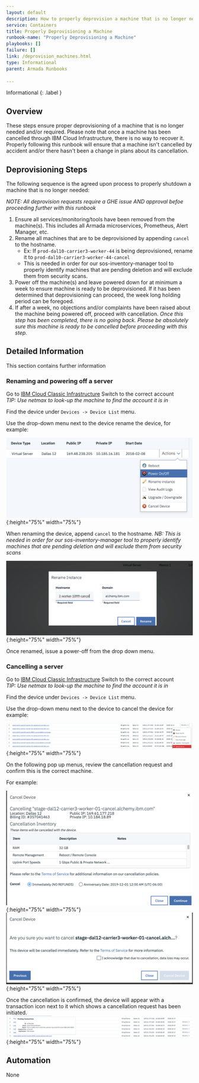 ```yaml
---
layout: default
description: How to properly deprovision a machine that is no longer needed
service: Containers
title: Properly Deprovisioning a Machine
runbook-name: "Properly Deprovisioning a Machine"
playbooks: []
failure: []
link: /deprovision_machines.html
type: Informational
parent: Armada Runbooks

---
```


Informational
{: .label }


## Overview

These steps ensure proper deprovisioning of a machine that is no longer needed and/or required.  Please note that once a machine has been cancelled through IBM Cloud Infrastructure, there is no way to recover it. Properly following this runbook will ensure that a machine isn't cancelled by accident and/or there hasn't been a change in plans about its cancellation.


## Deprovisioning Steps 

The following sequence is the agreed upon process to properly shutdown a machine that is no longer needed:  

*NOTE: All deprovision requests require a GHE issue AND approval befoe proceeding further with this runbook*

1. Ensure all services/monitoring/tools have been removed from the machine(s).  This includes all Armada microservices, Prometheus, Alert Manager, etc.
2. Rename all machines that are to be deprovisioned by appending `cancel` to the hostname.
   - Ex: If `prod-dal10-carrier3-worker-44` is being deprovisioned, rename it to `prod-dal10-carrier3-worker-44-cancel`
   - This is needed in order for our sos-inventory-manager tool to properly identify machines that are pending deletion and will exclude them from security scans.
3. Power off the machine(s) and leave powered down for at minimum a week to ensure machine is ready to be deprovisioned.  If it has been determined that deprovisioning can proceed, the week long holding period can be foregoed.
4. If after a week, no objections and/or complaints have been raised about the machine being powered off, proceed with cancellation. *Once this step has been completed, there is no going back. Please be absolutely sure this machine is ready to be cancelled before proceeding with this step.*


## Detailed Information

This section contains further information

### Renaming and powering off a server

Go to [IBM Cloud Classic Infrastructure](https://cloud.ibm.com/classic) 
Switch to the correct account  
  _TIP: Use netmax to look-up the machine to find the account it is in_ 
  
Find the device under `Devices -> Device List` menu.

Use the drop-down menu next to the device rename the device, for example: 

![device menu](./images/device_menu.png){:height="75%" width="75%"}

When renaming the device, append `cancel` to the hostname.
_NB: This is needed in order for our sos-inventory-manager tool to properly identify machines that are pending deletion and will exclude them from security scans_

![rename device](./images/rename_device.png){:height="75%" width="75%"}

Once renamed, issue a power-off from the drop down menu.

### Cancelling a server

Go to [IBM Cloud Classic Infrastructure](https://cloud.ibm.com/classic) 
Switch to the correct account  
  _TIP: Use netmax to look-up the machine to find the account it is in_ 
  
Find the device under `Devices -> Device List` menu.

Use the drop-down menu next to the device to cancel the device for example: 

![cancel device](./images/device_cancel.png){:height="75%" width="75%"}

On the following pop up menus, review the cancellation request and confirm this is the correct machine.

For example:

![cancel device](./images/device_cancel_popup1.png){:height="75%" width="75%"}
![cancel device](./images/device_cancel_popup2.png){:height="75%" width="75%"}

Once the cancellation is confirmed, the device will appear with a transaction icon next to it which shows a cancellation request has been initiated.
![cancel device](./images/device_cancel_inprogress.png){:height="75%" width="75%"}

## Automation

None
